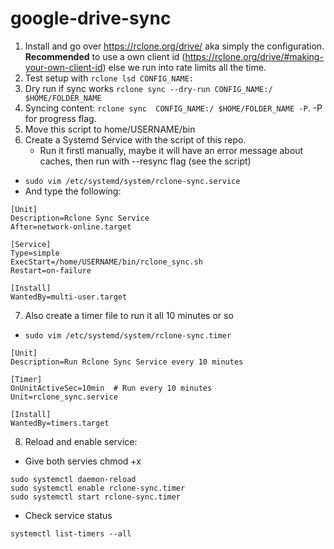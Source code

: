 # google-drive-sync

1. Install and go over https://rclone.org/drive/ aka simply the configuration. **Recommended** to use a own client id (https://rclone.org/drive/#making-your-own-client-id) else we run into rate limits all the time.
2. Test setup with `rclone lsd CONFIG_NAME:`
3. Dry run if sync works `rclone sync --dry-run CONFIG_NAME:/ $HOME/FOLDER_NAME`
4. Syncing content: `rclone sync  CONFIG_NAME:/ $HOME/FOLDER_NAME -P`. -P for progress flag.
5. Move this script to home/USERNAME/bin
6. Create a Systemd Service with the script of this repo.
   - Run it firstl manually, maybe it will have an error message about caches, then run with --resync flag (see the script)

- `sudo vim /etc/systemd/system/rclone-sync.service`
- And type the following:

```
[Unit]
Description=Rclone Sync Service
After=network-online.target

[Service]
Type=simple
ExecStart=/home/USERNAME/bin/rclone_sync.sh
Restart=on-failure

[Install]
WantedBy=multi-user.target
```

7. Also create a timer file to run it all 10 minutes or so

- `sudo vim /etc/systemd/system/rclone-sync.timer`

```
[Unit]
Description=Run Rclone Sync Service every 10 minutes

[Timer]
OnUnitActiveSec=10min  # Run every 10 minutes
Unit=rclone_sync.service

[Install]
WantedBy=timers.target
```

8. Reload and enable service:

- Give both servies chmod +x

```
sudo systemctl daemon-reload
sudo systemctl enable rclone-sync.timer
sudo systemctl start rclone-sync.timer
```

- Check service status

```
systemctl list-timers --all
```
